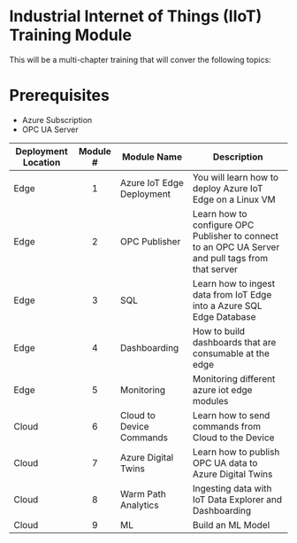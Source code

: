 # Industrial Internet of Things (IIoT) Training Module

This will be a multi-chapter training that will conver the following topics:

# Prerequisites
- Azure Subscription
- OPC UA Server

|Deployment Location|Module #|Module Name|Description|
|-------------------|:------:|-----------|-----------|
|Edge               |1       |Azure IoT Edge Deployment|You will learn how to deploy Azure IoT Edge on a Linux VM|
|Edge               |2       |OPC Publisher|Learn how to configure OPC Publisher to connect to an OPC UA Server and pull tags from that server|
|Edge               |3       |SQL|Learn how to ingest data from IoT Edge into a Azure SQL Edge Database|
|Edge               |4       |Dashboarding|How to build dashboards that are consumable at the edge|
|Edge               |5       |Monitoring|Monitoring different azure iot edge modules|
|Cloud              |6       |Cloud to Device Commands|Learn how to send commands from Cloud to the Device|
|Cloud              |7       |Azure Digital Twins|Learn how to publish OPC UA data to Azure Digital Twins|
|Cloud              |8       |Warm Path Analytics|Ingesting data with IoT Data Explorer and Dashboarding|
|Cloud              |9       |ML|Build an ML Model|

